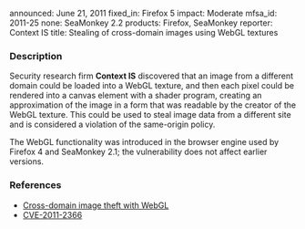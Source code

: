 announced: June 21, 2011
fixed_in: Firefox 5
impact: Moderate
mfsa_id: 2011-25
none: SeaMonkey 2.2
products: Firefox, SeaMonkey
reporter: Context IS
title: Stealing of cross-domain images using WebGL textures

<h3>Description</h3>

<p>Security research firm <strong>Context IS</strong> discovered that
an image from a different domain could be loaded into a WebGL texture,
and then each pixel could be rendered into a canvas element with a
shader program, creating an approximation of the image in a form that
was readable by the creator of the WebGL texture.  This could be used
to steal image data from a different site and is considered a
violation of the same-origin policy.</p>

<p class="note">The WebGL functionality was introduced in the browser engine used
by Firefox 4 and SeaMonkey 2.1; the vulnerability does not affect earlier versions.</p>

<h3>References</h3>

<ul>
  <li><a href="https://bugzilla.mozilla.org/buglist.cgi?bug_id=655987,656277,659349">Cross-domain image theft with WebGL</a></li>
  <li><a class="ex-ref" href="http://cve.mitre.org/cgi-bin/cvename.cgi?name=CVE-2011-2366">CVE-2011-2366</a></li>
</ul>




